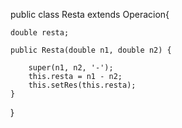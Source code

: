 public class Resta extends Operacion{
    
    double resta;
       
    public Resta(double n1, double n2) {
             
        super(n1, n2, '-');
        this.resta = n1 - n2;
        this.setRes(this.resta);
    }
}
